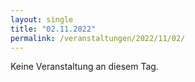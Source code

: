 ```yaml
---
layout: single
title: "02.11.2022"
permalink: /veranstaltungen/2022/11/02/
---
```


Keine Veranstaltung an diesem Tag.
